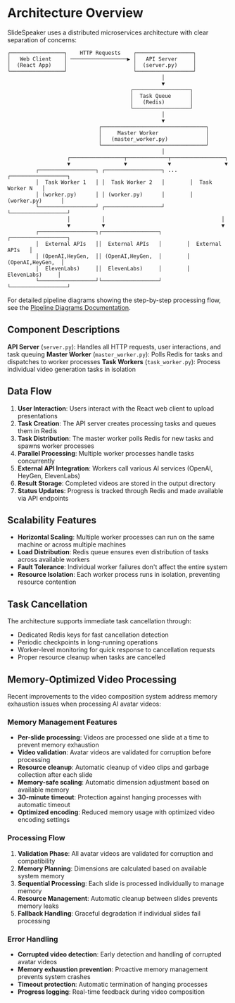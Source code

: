 # Architecture Overview

SlideSpeaker uses a distributed microservices architecture with clear separation of concerns:

```
┌─────────────────┐    HTTP Requests    ┌──────────────────┐
│   Web Client    │ ──────────────────▶ │   API Server     │
│  (React App)    │                     │  (server.py)     │
└─────────────────┘                     └──────────────────┘
                                                 │
                                                 ▼
                                       ┌──────────────────┐
                                       │  Task Queue      │
                                       │   (Redis)        │
                                       └──────────────────┘
                                                 │
                                                 ▼
                             ┌─────────────────────────────────┐
                             │     Master Worker               │
                             │   (master_worker.py)            │
                             └─────────────────────────────────┘
                                                 │
                   ┌─────────────────┬─────────────┬─────────────────┐
                   ▼                 ▼             ▼                 ▼
         ┌──────────────────┐ ┌──────────────────┐ ...    ┌──────────────────┐
         │  Task Worker 1   │ │  Task Worker 2   │        │  Task Worker N   │
         │ (worker.py)      │ │ (worker.py)      │        │ (worker.py)      │
         └──────────────────┘ ┌──────────────────┘        └──────────────────┘
                   │          │                                     │
                   ▼          ▼                                     ▼
         ┌──────────────────┐┌──────────────────┐        ┌──────────────────┐
         │  External APIs   ││  External APIs   │        │  External APIs   │
         │ (OpenAI,HeyGen,  ││ (OpenAI,HeyGen,  │        │ (OpenAI,HeyGen,  │
         │  ElevenLabs)     ││  ElevenLabs)     │        │  ElevenLabs)     │
         └──────────────────┘└──────────────────┘        └──────────────────┘
```

For detailed pipeline diagrams showing the step-by-step processing flow, see the [Pipeline Diagrams Documentation](pipeline-diagrams.md).

## Component Descriptions

**API Server** (`server.py`): Handles all HTTP requests, user interactions, and task queuing
**Master Worker** (`master_worker.py`): Polls Redis for tasks and dispatches to worker processes
**Task Workers** (`task_worker.py`): Process individual video generation tasks in isolation

## Data Flow

1. **User Interaction**: Users interact with the React web client to upload presentations
2. **Task Creation**: The API server creates processing tasks and queues them in Redis
3. **Task Distribution**: The master worker polls Redis for new tasks and spawns worker processes
4. **Parallel Processing**: Multiple worker processes handle tasks concurrently
5. **External API Integration**: Workers call various AI services (OpenAI, HeyGen, ElevenLabs)
6. **Result Storage**: Completed videos are stored in the output directory
7. **Status Updates**: Progress is tracked through Redis and made available via API endpoints

## Scalability Features

- **Horizontal Scaling**: Multiple worker processes can run on the same machine or across multiple machines
- **Load Distribution**: Redis queue ensures even distribution of tasks across available workers
- **Fault Tolerance**: Individual worker failures don't affect the entire system
- **Resource Isolation**: Each worker process runs in isolation, preventing resource contention

## Task Cancellation

The architecture supports immediate task cancellation through:
- Dedicated Redis keys for fast cancellation detection
- Periodic checkpoints in long-running operations
- Worker-level monitoring for quick response to cancellation requests
- Proper resource cleanup when tasks are cancelled

## Memory-Optimized Video Processing

Recent improvements to the video composition system address memory exhaustion issues when processing AI avatar videos:

### Memory Management Features
- **Per-slide processing**: Videos are processed one slide at a time to prevent memory exhaustion
- **Video validation**: Avatar videos are validated for corruption before processing
- **Resource cleanup**: Automatic cleanup of video clips and garbage collection after each slide
- **Memory-safe scaling**: Automatic dimension adjustment based on available memory
- **30-minute timeout**: Protection against hanging processes with automatic timeout
- **Optimized encoding**: Reduced memory usage with optimized video encoding settings

### Processing Flow
1. **Validation Phase**: All avatar videos are validated for corruption and compatibility
2. **Memory Planning**: Dimensions are calculated based on available system memory
3. **Sequential Processing**: Each slide is processed individually to manage memory
4. **Resource Management**: Automatic cleanup between slides prevents memory leaks
5. **Fallback Handling**: Graceful degradation if individual slides fail processing

### Error Handling
- **Corrupted video detection**: Early detection and handling of corrupted avatar videos
- **Memory exhaustion prevention**: Proactive memory management prevents system crashes
- **Timeout protection**: Automatic termination of hanging processes
- **Progress logging**: Real-time feedback during video composition